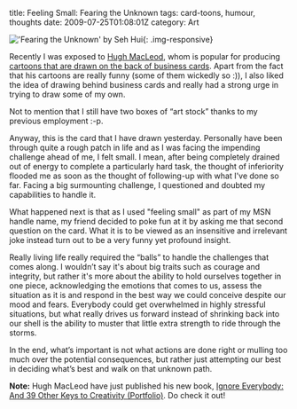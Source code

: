 title: Feeling Small: Fearing the Unknown
tags: card-toons, humour, thoughts
date: 2009-07-25T01:08:01Z
category: Art

!['Fearing the Unknown' by Seh Hui]({static}/images/2009/07/Fear-small.png){: .img-responsive}

Recently I was exposed to [Hugh MacLeod][hugh], whom is popular for producing [cartoons that are drawn on the back of business cards][hughcards]. Apart from the fact that his cartoons are really funny (some of them wickedly so :)), I also liked the idea of drawing behind business cards and really had a strong urge in trying to draw some of my own.

Not to mention that I still have two boxes of “art stock” thanks to my previous employment :-p.

Anyway, this is the card that I have drawn yesterday. Personally have been through quite a rough patch in life and as I was facing the impending challenge ahead of me, I felt small. I mean, after being completely drained out of energy to complete a particularly hard task, the thought of inferiority  flooded me as soon as the thought of following-up with what I've done so far. Facing a big surmounting challenge, I questioned and doubted my capabilities to handle it.

What happened next is that as I used "feeling small" as part of my MSN handle name, my friend decided to poke fun at it by asking me that second question on the card. What it is to be viewed as an insensitive and irrelevant joke instead turn out to be a very funny yet profound insight.

Really living life really required the “balls” to handle the challenges that comes along. I wouldn’t say it's about big traits such as courage and integrity, but rather it's more about the ability to hold ourselves together in one piece, acknowledging the emotions that comes to us, assess the situation as it is and respond in the best way we could conceive despite our mood and fears. Everybody could get overwhelmed in highly stressful situations, but what really drives us forward instead of shrinking back into our shell is the ability to muster that little extra strength to ride through the storms.

In the end, what’s important is not what actions are done right or mulling too much over the potential consequences, but rather just attempting our best in deciding what’s best and walk on that unknown path.

**Note:** Hugh MacLeod have just published his new book, [Ignore Everybody: And 39 Other Keys to Creativity (Portfolio)][hughbook]. Do check it out!

[hugh]: http://gapingvoid.com/
[hughcards]: http://www.gapingvoid.com/Moveable_Type/archives/000009.html
[hughbook]: http://www.amazon.co.uk/gp/product/159184259X?ie=UTF8&amp;tag=felixleongped-21&amp;linkCode=as2&amp;camp=1634&amp;creative=6738&amp;creativeASIN=159184259X
